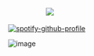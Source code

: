   ㅤㅤㅤㅤㅤㅤ![](https://komarev.com/ghpvc/?username=your-github-username&color=7e7e7e)

 [![spotify-github-profile](https://spotify-github-profile.kittinanx.com/api/view?uid=31urjbmjokxo2f7g3gr446y7o2gm&cover_image=true&theme=novatorem&show_offline=true&background_color=121212&interchange=false&bar_color_cover=false&bar_color=7e7e7e)](https://github.com/kittinan/spotify-github-profile)

![image](https://github.com/user-attachments/assets/c1b7fbc9-0d90-48f9-a844-6ec97cf4f7f8)



